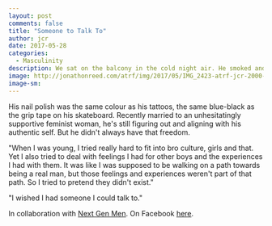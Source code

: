 ```yaml
---
layout: post
comments: false
title: "Someone to Talk To"
author: jcr
date: 2017-05-28
categories:
  - Masculinity
description: We sat on the balcony in the cold night air. He smoked and I listened.
image: http://jonathonreed.com/atrf/img/2017/05/IMG_2423-atrf-jcr-2000-web.jpg
image-sm:
---
```


His nail polish was the same colour as his tattoos, the same blue-black as the grip tape on his skateboard. Recently married to an unhesitatingly supportive feminist woman, he's still figuring out and aligning with his authentic self. But he didn't always have that freedom.

"When I was young, I tried really hard to fit into bro culture, girls and that. Yet I also tried to deal with feelings I had for other boys and the experiences I had with them. It was like I was supposed to be walking on a path towards being a real man, but those feelings and experiences weren't part of that path. So I tried to pretend they didn't exist."

"I wished I had someone I could talk to."

In collaboration with <a href="http://nextgenmen.ca" target="blank">Next Gen Men</a>. On Facebook <a href="https://www.facebook.com/chairsandtablesorg/photos/a.440181209457967.1073741828.258601667615923/949201175222632/?type=3" target="blank">here</a>.